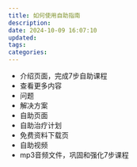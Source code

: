 ```yaml
---
title: 如何使用自助指南
description: 
date: 2024-10-09 16:07:10
updated:
tags:
categories:
---
```


 * 介绍页面，完成7步自助课程
 * 查看更多内容
 * 问题
 * 解决方案
 * 自助页面
 * 自助治疗计划
 * 免费资料下载页
 * 自助视频
 * mp3音频文件，巩固和强化7步课程






